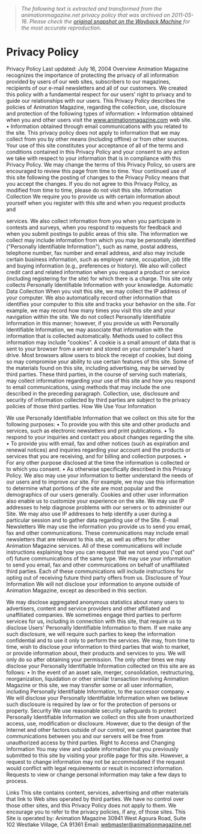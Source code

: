 > *The following text is extracted and transformed from the animationmagazine.net privacy policy that was archived on 2011-05-16. Please check the [original snapshot on the Wayback Machine](https://web.archive.org/web/20110516023620id_/http%3A//www.animationmagazine.net/privacy_policy.pdf) for the most accurate reproduction.*

# Privacy Policy

Privacy Policy
Last updated:
July 16, 2004
Overview
Animation Magazine recognizes the importance of protecting the
privacy of all information provided by users of our web sites,
subscribers to our magazines, recipients of our e-mail newsletters and
all of our customers. We created this policy with a fundamental respect
for our users' right to privacy and to guide our relationships with our
users. This Privacy Policy describes the policies of Animation
Magazine, regarding the collection, use, disclosure and protection of
the following types of information:
• Information obtained when you and other users visit the
www.animationmagazine.com web site.
• Information obtained through email communications with you related
to the site.
This privacy policy does not apply to information that we may collect
from you by other means (including offline) or from other sources.
Your use of this site constitutes your acceptance of all of the terms and
conditions contained in this Privacy Policy and your consent to any
action we take with respect to your information that is in compliance
with this Privacy Policy.
We may change the terms of this Privacy Policy, so users are
encouraged to review this page from time to time. Your continued use
of this site following the posting of changes to the Privacy Policy
means that you accept the changes.
If you do not agree to this Privacy Policy, as modified from time to
time, please do not visit this site.
Information Collection
We require you to provide us with certain information about yourself
when you register with this site and when you request products and


services. We also collect information from you when you participate in
contests and surveys, when you respond to requests for feedback and
when you submit postings to public areas of this site.
The information we collect may include information from which you
may be personally identified ("Personally Identifiable
Information"), such as name, postal address, telephone number, fax
number and email address, and also may include certain business
information, such as employer name, occupation, job title and buying
information (e.g., preferences or history). We also will collect credit
card and related information when you request a product or service
(including registering for the site) for which there is a charge. This site
only collects Personally Identifiable Information with your knowledge.
Automatic Data Collection
When you visit this site, we may collect the IP address of your
computer.
We also automatically record other information that identifies your
computer to this site and tracks your behavior on the site. For
example, we may record how many times you visit this site and your
navigation within the site. We do not collect Personally Identifiable
Information in this manner; however, if you provide us with Personally
Identifiable Information, we may associate that information with the
information that is collected automatically.
Methods used to collect this information may include "cookies”. A
cookie is a small amount of data that is sent to your browser from a
server and stored on your computer's hard drive. Most browsers allow
users to block the receipt of cookies, but doing so may compromise
your ability to use certain features of this site.
Some of the materials found on this site, including advertising, may be
served by third parties. These third parties, in the course of serving
such materials, may collect information regarding your use of this site
and how you respond to email communications, using methods that
may include the one described in the preceding paragraph. Collection,
use, disclosure and security of information collected by third parties
are subject to the privacy policies of those third parties.
How We Use Your Information


We use Personally Identifiable Information that we collect on this site
for the following purposes:
• To provide you with this site and other products and services, such
as electronic newsletters and print publications.
• To respond to your inquiries and contact you about changes
regarding the site.
• To provide you with email, fax and other notices (such as expiration
and renewal notices) and inquiries regarding your account and the
products or services that you are receiving, and for billing and
collection purposes.
• For any other purpose disclosed at the time the information is
collected or to which you consent.
• As otherwise specifically described in this Privacy Policy.
We also may use your information to better understand the needs of
our users and to improve our site. For example, we may use this
information to determine what portions of the site are most popular
and the demographics of our users generally. Cookies and other user
information also enable us to customize your experience on the site.
We may use IP addresses to help diagnose problems with our servers
or to administer our Site. We may also use IP addresses to help
identify a user during a particular session and to gather data regarding
use of the Site.
E-mail Newsletters
We may use the information you provide us to send you email, fax and
other communications. These communications may include email
newsletters that are relevant to this site, as well as offers for other
Animation Magazine services. All of these communications will include
instructions explaining how you can request that we not send you
("opt out" of) future communications of the same type.
We may use your information to send you email, fax and other
communications on behalf of unaffiliated third parties. Each of these
communications will include instructions for opting out of receiving
future third party offers from us.
Disclosure of Your Information
We will not disclose your information to anyone outside of Animation
Magazine, except as described in this section.


We may disclose aggregated anonymous statistics about many users
to advertisers, content and service providers and other affiliated and
unaffiliated companies.
We sometimes engage third parties to perform services for us,
including in connection with this site, that require us to disclose Users'
Personally Identifiable Information to them. If we make any such
disclosure, we will require such parties to keep the information
confidential and to use it only to perform the services.
We may, from time to time, wish to disclose your information to third
parties that wish to market, or provide information about, their
products and services to you. We will only do so after obtaining your
permission. The only other times we may disclose your Personally
Identifiable Information collected on this site are as follows:
• In the event of an asset sale, merger, consolidation, restructuring,
reorganization, liquidation or other similar transaction involving
Animation Magazine or this site, we may transfer some or all user
information, including Personally Identifiable Information, to the
successor company.
• We will disclose your Personally Identifiable Information when we
believe such disclosure is required by law or for the protection of
persons or property.
Security
We use reasonable security safeguards to protect Personally
Identifiable Information we collect on this site from unauthorized
access, use, modification or disclosure. However, due to the design of
the Internet and other factors outside of our control, we cannot
guarantee that communications between you and our servers will be
free from unauthorized access by third parties.
Right to Access and Changing Information
You may view and update information that you previously submitted to
this site by visiting your profile page for this site. However, a request
to change information may not be accommodated if the request would
conflict with legal requirements or result in incorrect information.
Requests to view or change personal information may take a few days
to process.


Links
This site contains content, services, advertising and other materials
that link to Web sites operated by third parties. We have no control
over those other sites, and this Privacy Policy does not apply to them.
We encourage you to refer to the privacy policies, if any, of those
sites.
This Site is operated by:
Animation Magazine
30941 West Agoura Road, Suite 102
Westlake Village, CA 91361
Email: webmaster@animationmagazine.net
